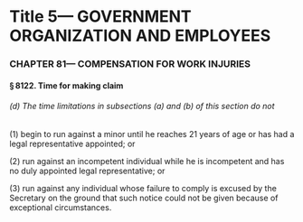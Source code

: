 
# Title 5— GOVERNMENT ORGANIZATION AND EMPLOYEES
### CHAPTER 81— COMPENSATION FOR WORK INJURIES
#### § 8122. Time for making claim
###### (d) The time limitations in subsections (a) and (b) of this section do not

(1) begin to run against a minor until he reaches 21 years of age or has had a legal representative appointed; or

(2) run against an incompetent individual while he is incompetent and has no duly appointed legal representative; or

(3) run against any individual whose failure to comply is excused by the Secretary on the ground that such notice could not be given because of exceptional circumstances.
